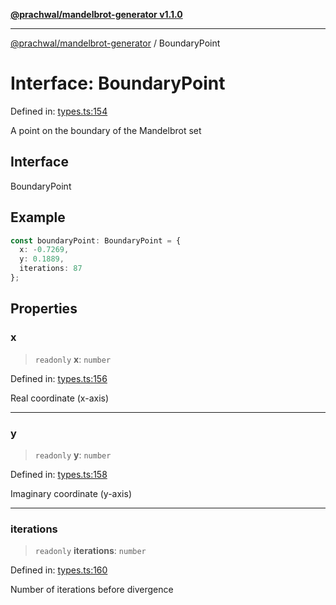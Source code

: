 [**@prachwal/mandelbrot-generator v1.1.0**](../README.md)

***

[@prachwal/mandelbrot-generator](../globals.md) / BoundaryPoint

# Interface: BoundaryPoint

Defined in: [types.ts:154](https://github.com/prachwal/mandelbrot-generator/blob/5b5c3b49b15f9fe9f6b376b7b3d8c1d326229805/src/types.ts#L154)

A point on the boundary of the Mandelbrot set

## Interface

BoundaryPoint

## Example

```typescript
const boundaryPoint: BoundaryPoint = {
  x: -0.7269,
  y: 0.1889,
  iterations: 87
};
```

## Properties

### x

> `readonly` **x**: `number`

Defined in: [types.ts:156](https://github.com/prachwal/mandelbrot-generator/blob/5b5c3b49b15f9fe9f6b376b7b3d8c1d326229805/src/types.ts#L156)

Real coordinate (x-axis)

***

### y

> `readonly` **y**: `number`

Defined in: [types.ts:158](https://github.com/prachwal/mandelbrot-generator/blob/5b5c3b49b15f9fe9f6b376b7b3d8c1d326229805/src/types.ts#L158)

Imaginary coordinate (y-axis)

***

### iterations

> `readonly` **iterations**: `number`

Defined in: [types.ts:160](https://github.com/prachwal/mandelbrot-generator/blob/5b5c3b49b15f9fe9f6b376b7b3d8c1d326229805/src/types.ts#L160)

Number of iterations before divergence
